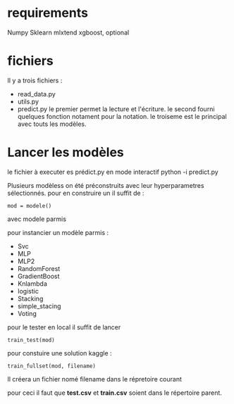 
# requirements
Numpy
Sklearn 
mlxtend
xgboost, optional

# fichiers 
Il y a trois fichiers :
- read_data.py
- utils.py
- predict.py
le premier permet la lecture et l'écriture.
le second fourni quelques fonction notament pour la notation.
le troiseme est le principal avec touts les modèles.

# Lancer les modèles 
le fichier à executer es prédict.py en mode interactif
   python -i predict.py

Plusieurs modèless on été préconstruits avec leur hyperparametres sélectionnés.
pour en construire un il suffit de : 

    mod = modele()

 avec modele parmis 

pour instancier un modèle parmis :
- Svc
- MLP
- MLP2
- RandomForest
- GradientBoost
- Knlambda
- logistic
- Stacking
- simple_stacing
- Voting

pour le tester en local il suffit de lancer
    
    train_test(mod)

pour constuire une solution kaggle :
    
    train_fullset(mod, filename)

Il créera un fichier nomé filename dans le répretoire courant

pour ceci il faut que __test.csv__ et __train.csv__ soient dans le répertoire parent.

